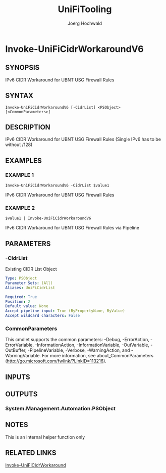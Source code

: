 ﻿---
author: Joerg Hochwald
category: UNIFITOOLING
external help file: UniFiTooling-help.xml
layout: post
Module Name: UniFiTooling
online version:
schema: 2.0.0
tags: OnlineHelp PowerShell
timestamp: 2019-01-12
title: UniFiTooling
---

# Invoke-UniFiCidrWorkaroundV6

## SYNOPSIS
IPv6 CIDR Workaround for UBNT USG Firewall Rules

## SYNTAX

```
Invoke-UniFiCidrWorkaroundV6 [-CidrList] <PSObject> [<CommonParameters>]
```

## DESCRIPTION
IPv6 CIDR Workaround for UBNT USG Firewall Rules (Single IPv6 has to be without /128)

## EXAMPLES

### EXAMPLE 1
```
Invoke-UniFiCidrWorkaroundV6 -CidrList $value1
```

IPv6 CIDR Workaround for UBNT USG Firewall Rules

### EXAMPLE 2
```
$value1 | Invoke-UniFiCidrWorkaroundV6
```

IPv6 CIDR Workaround for UBNT USG Firewall Rules via Pipeline

## PARAMETERS

### -CidrList
Existing CIDR List Object

```yaml
Type: PSObject
Parameter Sets: (All)
Aliases: UniFiCidrList

Required: True
Position: 2
Default value: None
Accept pipeline input: True (ByPropertyName, ByValue)
Accept wildcard characters: False
```

### CommonParameters
This cmdlet supports the common parameters: -Debug, -ErrorAction, -ErrorVariable, -InformationAction, -InformationVariable, -OutVariable, -OutBuffer, -PipelineVariable, -Verbose, -WarningAction, and -WarningVariable.
For more information, see about_CommonParameters (http://go.microsoft.com/fwlink/?LinkID=113216).

## INPUTS

## OUTPUTS

### System.Management.Automation.PSObject
## NOTES
This is an internal helper function only

## RELATED LINKS

[Invoke-UniFiCidrWorkaround]()

